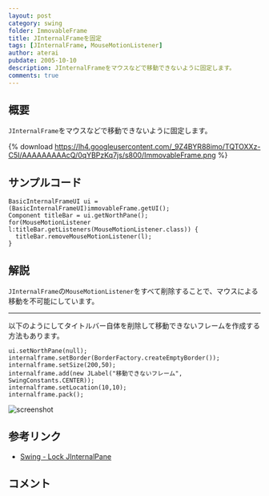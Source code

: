 ```yaml
---
layout: post
category: swing
folder: ImmovableFrame
title: JInternalFrameを固定
tags: [JInternalFrame, MouseMotionListener]
author: aterai
pubdate: 2005-10-10
description: JInternalFrameをマウスなどで移動できないように固定します。
comments: true
---
```

## 概要
`JInternalFrame`をマウスなどで移動できないように固定します。

{% download https://lh4.googleusercontent.com/_9Z4BYR88imo/TQTOXXz-C5I/AAAAAAAAAcQ/0qYBPzKq7js/s800/ImmovableFrame.png %}

## サンプルコード
<pre class="prettyprint"><code>BasicInternalFrameUI ui = (BasicInternalFrameUI)immovableFrame.getUI();
Component titleBar = ui.getNorthPane();
for(MouseMotionListener l:titleBar.getListeners(MouseMotionListener.class)) {
  titleBar.removeMouseMotionListener(l);
}
</code></pre>

## 解説
`JInternalFrame`の`MouseMotionListener`をすべて削除することで、マウスによる移動を不可能にしています。

- - - -
以下のようにしてタイトルバー自体を削除して移動できないフレームを作成する方法もあります。

<pre class="prettyprint"><code>ui.setNorthPane(null);
internalframe.setBorder(BorderFactory.createEmptyBorder());
internalframe.setSize(200,50);
internalframe.add(new JLabel("移動できないフレーム", SwingConstants.CENTER));
internalframe.setLocation(10,10);
internalframe.pack();
</code></pre>

![screenshot](https://lh3.googleusercontent.com/_9Z4BYR88imo/TQTOZ803FiI/AAAAAAAAAcU/Bj1t9F8ZKqI/s800/ImmovableFrame1.png)

## 参考リンク
- [Swing - Lock JInternalPane](https://forums.oracle.com/thread/1392111)

<!-- dummy comment line for breaking list -->

## コメント
